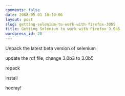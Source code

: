 ```yaml
---
comments: false
date: 2008-05-01 10:10:06
layout: post
slug: getting-selenium-to-work-with-firefox-30b5
title: Getting Selenium to work with Firefox 3.0b5
wordpress_id: 20
---
```


Unpack the latest beta version of selenium

update the rdf file, change 3.0b3 to 3.0b5

repack

install

hooray!

